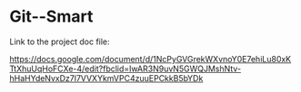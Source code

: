# Git--Smart

Link to the project doc file:

https://docs.google.com/document/d/1NcPyGVGrekWXvnoY0E7ehiLu80xKTtXhuUqHoFCXe-4/edit?fbclid=IwAR3N9uvN5GWQJMshNtv-hHaHYdeNvxDz7l7VVXYkmVPC4zuuEPCkkB5bYDk
